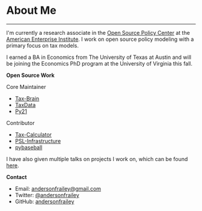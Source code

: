 # About Me

---

I'm currently a research associate in the [Open Source Policy Center](https://www.ospc.org)
at the [American Enterprise Institute](www.aei.org). I work on open source policy
modeling with a primary focus on tax models.

I earned a BA in Economics from The University of Texas at Austin and will be
joining the Economics PhD program at the University of Virginia this fall.

**Open Source Work**

Core Maintainer

* [Tax-Brain](https://github.com/PSLmodels/Tax-Brain)
* [TaxData](https://github.com/PSLmodels/taxdata)
* [Py21](https://github.com/andersonfrailey/blackjack)

Contributor

* [Tax-Calculator](https://github.com/PSLmodels/Tax-Calculator)
* [PSL-Infrastructure](https://github.com/PSLmodels/PSL-Infrastructure)
* [pybaseball](https://github.com/jldbc/pybaseball)

I have also given multiple talks on projects I work on, which can be found [here](https://andersonfrailey.github.io/speaking).

**Contact**

* Email: <a class="contact-link" href="mailto:andersonfrailey@gmail.com">andersonfrailey@gmail.com</a>
* Twitter: <a class="contact-link" href="https://twitter.com/andersonfrailey">@andersonfrailey</a>
* GitHub: <a class="contact-link" href="https://github.com/andersonfrailey">andersonfrailey</a>
